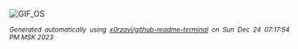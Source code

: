 <div align="justify">
<picture>
    <source media="(prefers-color-scheme: dark)" srcset="https://i.ibb.co/C0h373X/output-gif.gif">
    <source media="(prefers-color-scheme: light)" srcset="https://i.ibb.co/C0h373X/output-gif.gif">
    <img alt="GIF_OS" src="https://i.ibb.co/C0h373X/output-gif.gif">
</picture>

<sub><i>Generated automatically using [x0rzavi/github-readme-terminal](https://github.com/x0rzavi/github-readme-terminal) on Sun Dec 24 07:17:54 PM MSK 2023</i></sub>

</div>

<!-- Image deletion URL: https://ibb.co/5cBg8gz/fb699a62c29f959888015d406d335da6 -->